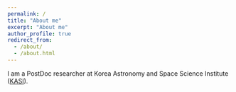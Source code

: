 ```yaml
---
permalink: /
title: "About me"
excerpt: "About me"
author_profile: true
redirect_from: 
  - /about/
  - /about.html
---
```


I am a PostDoc researcher at Korea Astronomy and Space Science Institute ([KASI](https://www.kasi.re.kr/eng/index)). 



